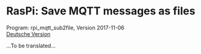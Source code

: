 # RasPi: Save MQTT messages as files
Program: rpi_mqtt_sub2file, Version 2017-11-06   
[Deutsche Version](./LIESMICH.md "Deutsche Version")

...To be translated...